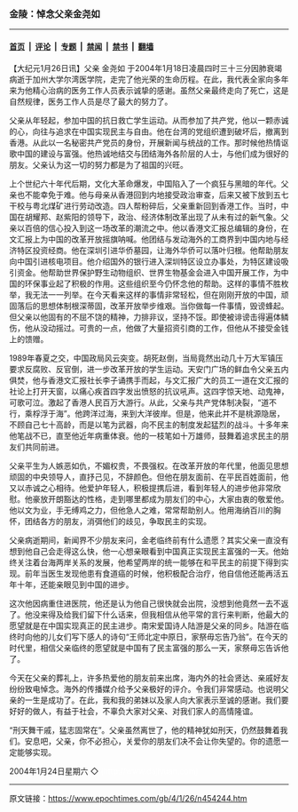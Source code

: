 ### 金陵：悼念父亲金尧如

---

#### [首页](../../../..?n454244) &nbsp;|&nbsp; [评论](../../../../../epoch-comment?n454244) &nbsp;|&nbsp; [专题](../../../../../epoch-special?n454244) &nbsp;|&nbsp; [禁闻](../../../../../epoch-news?n454244) &nbsp;|&nbsp; [禁书](../../../../../books?n454244) &nbsp;|&nbsp; [翻墙](https://github.com/gfw-breaker/nogfw/blob/master/README.md?n454244)


<div class="post_content" id="artbody" itemprop="articleBody">
 <!-- article content begin -->
 <p>
  【大纪元1月26日讯】父亲
  <ok href="https://www.epochtimes.com/gb/tag/%E9%87%91%E5%B0%A7%E5%A6%82.html">
   金尧如
  </ok>
  于2004年1月18日凌晨四时三十三分因肺衰竭病逝于加州大学尔湾医学院，走完了他光荣的生命历程。在此，我代表全家向多年来为他精心治病的医务工作人员表示诚挚的感谢。虽然父亲最终走向了死亡，这是自然规律，医务工作人员是尽了最大的努力了。
 </p>
 <p>
  父亲从年轻起，参加中国的抗日救亡学生运动。从而参加了共产党，他以一颗赤诚的心，向往与追求在中国实现民主与自由。他在台湾的党组织遭到破坏后，撤离到香港。从此以一名秘密共产党员的身份，开展新闻与统战的工作。那时候他热情讴歌中国的建设与富强。他热诚地结交与团结海外各阶层的人士，与他们成为很好的朋友。父亲认为这一切的努力都是为了祖国的兴旺。
 </p>
 <p>
  上个世纪六十年代后期，文化大革命爆发，中国陷入了一个疯狂与黑暗的年代。父亲也不能幸免于难。他与母亲从香港回到内地接受政治审查，后来又被下放到五七干校与粤北煤矿进行劳动改造。四人帮粉碎后，父亲重新回到香港工作。当时，中国在胡耀邦、赵紫阳的领导下，政治、经济体制改革出现了从未有过的新气象。父亲以百倍的信心投入到这一场改革的潮流之中。他以香港文汇报总编辑的身份，在文汇报上为中国的改革开放摇旗呐喊。他团结与发动海外的工商界到中国内地与经济特区投资经商。他在深圳引进华侨墓园，让海外华侨可以落叶归根。他帮助朋友向中国引进核电项目。他介绍国外的银行进入深圳特区设立办事处，为特区建设吸引资金。他帮助世界保护野生动物组织、世界生物基金会进入中国开展工作，为中国的环保事业起了积极的作用。这些组织至今仍怀念他的帮助。这样的事情不胜枚举，我无法一一列举。在今天看来这样的事情非常轻松，但在刚刚开放的中国，顽固落后的思想体制根深蒂固，改革开放举步维艰。当你做每一件事情，毁谤蜂起。但父亲以他固有的不屈不饶的精神，力排非议，坚持不馁。即使被诽谤击得遍体鳞伤，他从没动摇过。可贵的一点，他做了大量招资引商的工作，但他从不接受金钱上的馈赠。
 </p>
 <p>
  1989年春夏之交，中国政局风云突变。胡死赵倒，当局竟然出动几十万大军镇压要求反腐败、反官倒，进一步改革开放的学生运动。天安门广场的鲜血令父亲五内俱焚，他与香港文汇报社长李子诵携手而起，与文汇报广大的员工一道在文汇报的社论上打开天窗，以痛心疾首四字发出愤怒的抗议吼声。这四字惊天地、动鬼神，可歌可泣。激起了香港人民百万大游行。从此，父亲与共产党体制决裂，“道不行，乘桴浮于海”。他跨洋过海，来到大洋彼岸。但是，他来此并不是桃源隐居，不顾自己七十高龄，而是以笔为武器，向不民主的制度发起猛烈的战斗。十多年来他笔战不已，直至他近年病重体衰。他的一枝笔如十万雄师，鼓舞着追求民主的朋友们共同前进。
 </p>
 <p>
  父亲平生为人嫉恶如仇，不媚权贵，不畏强权。在改革开放的年代里，他面见思想顽固的中央领导人，直抒己见，不辞颜色。但他在朋友面前、在平民百姓面前，他又以赤诚之心相待。他爱护年轻人，积极提携后进，看到年轻人的进步他非常欣慰。他豪放开朗豁达的性格，走到哪里都成为朋友们的中心，大家由衷的敬爱他。他以文为业，手无缚鸡之力，但他急人之难，常常帮助别人。他用海纳百川的胸怀，团结各方的朋友，消弭他们的歧见，争取民主的实现。
 </p>
 <p>
  父亲病逝期间，新闻界不少朋友来问，金老临终前有什么遗愿？其实父亲一直没有想到他自己会走得这么快，他一心想亲眼看到中国真正实现民主富强的一天。他始终关注着台海两岸关系的发展，他希望两岸的统一能够在和平民主的前提下得到实现。前年当医生发现他患有食道癌的时候，他积极配合治疗，他自信他还能再活五年十年，还能亲眼见到中国的进步。
 </p>
 <p>
  这次他因病重住进医院，他还是认为他自己很快就会出院，没想到他竟然一去不返了。他没来得及给我们留下什么话来，但我相信从他平常的言行来判断，他最大的愿望就是在中国实现真正的民主进步。南宋爱国诗人陆游是父亲的同乡。陆游在临终时向他的儿女们写下感人的诗句“王师北定中原日，家祭毋忘告乃翁”。在今天的时代里，相信父亲临终的愿望就是中国有了民主富强的那么一天，家祭毋忘告诉他了。
 </p>
 <p>
  今天在父亲的葬礼上，许多热爱他的朋友前来出席，海内外的社会贤达、亲戚好友纷纷致电悼念。海外的传播媒介给予父亲极好的评介。令我们非常感动。也说明父亲的一生是成功了。在此，我和我的弟妹以及家人向大家表示至诚的感谢。我们要好好的做人，有益于社会，不辜负大家对父亲、对我们家人的高情隆谊。
 </p>
 <p>
  “刑天舞干戚，猛志固常在”。父亲虽然离世了，他的精神犹如刑天，仍然鼓舞着我们。安息吧，父亲，你不必担心，关爱你的朋友们决不会让你失望的。你的遗愿一定能够实现。
 </p>
 <p>
  2004年1月24日星期六 ◇
  <font color="#ffffff">
   (http://www.dajiyuan.com)
  </font>
 </p>
 <!-- article content end -->
 <div id="below_article_ad">
 </div>
</div>


---

原文链接：https://www.epochtimes.com/gb/4/1/26/n454244.htm